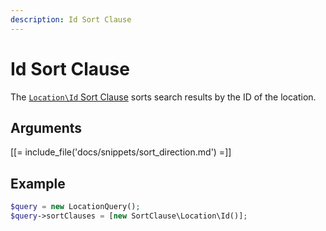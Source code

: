 ```yaml
---
description: Id Sort Clause
---
```


# Id Sort Clause

The [`Location\Id` Sort Clause](../../api/php_api/php_api_reference/classes/Ibexa-Contracts-Core-Repository-Values-Content-Query-SortClause-Location-Id.html) sorts search results by the ID of the location.

## Arguments

[[= include_file('docs/snippets/sort_direction.md') =]]

## Example

``` php
$query = new LocationQuery();
$query->sortClauses = [new SortClause\Location\Id()];
```
